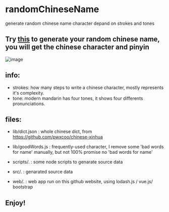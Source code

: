 # randomChineseName
generate random chinese name character depand on strokes and tones

## Try [this](https://fishenal.github.io/randomChineseName/web/index.html) to generate your random chinese name, you will get the chinese character and pinyin

![image](https://fishenal.github.io/randomChineseName/demo.png)

## info:
- strokes: how many steps to write a chinese character, mostly represents it's complexity.
- tone: modern mandarin has four tones, it shows four differents pronunciations.

## files:
- lib/dict.json : whole chinese dict, from https://github.com/pwxcoo/chinese-xinhua
- lib/goodWords.js : frequently-used character, I remove some 'bad words for name' manually, but not 100% promise no 'bad words for name'

- scripts/. : some node scripts to genarate source data
- src/. : genarated source data
- web/. : web app run on this github website, using lodash.js / vue.js/ bootstrap

## Enjoy!

